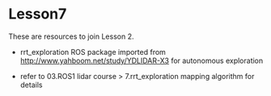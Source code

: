 # Lesson7

These are resources to join Lesson 2.

- rrt_exploration ROS package imported from http://www.yahboom.net/study/YDLIDAR-X3 for autonomous exploration

- refer to 03.ROS1 lidar course > 7.rrt_exploration mapping algorithm for details